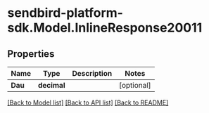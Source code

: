 
# sendbird-platform-sdk.Model.InlineResponse20011

## Properties

Name | Type | Description | Notes
------------ | ------------- | ------------- | -------------
**Dau** | **decimal** |  | [optional] 

[[Back to Model list]](../README.md#documentation-for-models)
[[Back to API list]](../README.md#documentation-for-api-endpoints)
[[Back to README]](../README.md)

